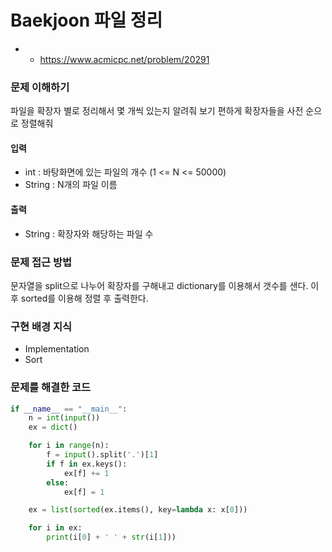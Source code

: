 # Baekjoon 파일 정리

- 
    - https://www.acmicpc.net/problem/20291

### 문제 이해하기
파일을 확장자 별로 정리해서 몇 개씩 있는지 알려줘
보기 편하게 확장자들을 사전 순으로 정렬해줘
#### 입력
- int : 바탕화면에 있는 파일의 개수 (1 <= N <= 50000)
- String : N개의 파일 이름

#### 출력
- String : 확장자와 해당하는 파일 수

### 문제 접근 방법
문자열을 split으로 나누어 확장자를 구해내고 dictionary를 이용해서 갯수를 샌다.
이후 sorted를 이용해 정렬 후 출력한다.

### 구현 배경 지식
- Implementation
- Sort

### 문제를 해결한 코드
~~~python
if __name__ == "__main__":
    n = int(input())
    ex = dict()

    for i in range(n):
        f = input().split('.')[1]
        if f in ex.keys():
            ex[f] += 1
        else:
            ex[f] = 1

    ex = list(sorted(ex.items(), key=lambda x: x[0]))

    for i in ex:
        print(i[0] + ' ' + str(i[1]))
~~~